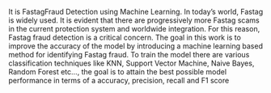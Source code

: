 It is FastagFraud Detection using Machine Learning.
In today’s world, Fastag is widely used. 
It is evident that there are progressively more Fastag scams in the current protection system and worldwide integration.
For this reason, Fastag fraud detection is a critical concern. 
The goal in this work is to improve the accuracy of the model by introducing a machine learning based method for identifying Fastag fraud.
To train the model there are  various classification techniques like KNN, Support Vector Machine, Naive Bayes, Random Forest etc…,
the goal is to attain the best possible model performance in terms of a accuracy, precision, recall and F1 score
